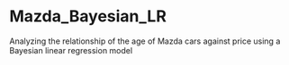 # Mazda_Bayesian_LR
Analyzing the relationship of the age of Mazda cars against price using a Bayesian linear regression model

